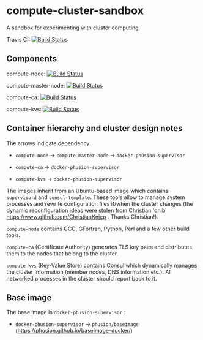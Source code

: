 # compute-cluster-sandbox
A sandbox for experimenting with cluster computing

Travis CI: [![Build Status](https://travis-ci.org/ocramz/compute-cluster-sandbox.svg?branch=master)](https://travis-ci.org/ocramz/compute-cluster-sandbox)




## Components

compute-node: [![Build Status](https://travis-ci.org/ocramz/compute-node.svg?branch=master)](https://travis-ci.org/ocramz/compute-node)

compute-master-node: [![Build Status](https://travis-ci.org/ocramz/compute-master-node.svg?branch=master)](https://travis-ci.org/ocramz/compute-master-node)

compute-ca: [![Build Status](https://travis-ci.org/ocramz/compute-ca.svg?branch=master)](https://travis-ci.org/ocramz/compute-ca)

compute-kvs: [![Build Status](https://travis-ci.org/ocramz/compute-kvs.svg?branch=master)](https://travis-ci.org/ocramz/compute-kvs)



## Container hierarchy and cluster design notes

The arrows indicate dependency:

* `compute-node` -> `compute-master-node` -> `docker-phusion-supervisor`

* `compute-ca` -> `docker-phusion-supervisor`

* `compute-kvs` -> `docker-phusion-supervisor`

The images inherit from an Ubuntu-based image which contains `supervisord` and `consul-template`. These tools allow to manage system processes and rewrite configuration files if/when the cluster changes (the dynamic reconfiguration ideas were stolen from Christian 'qnib' https://www.github.com/ChristianKniep . Thanks Christian!).

`compute-node` contains GCC, GFortran, Python, Perl and a few other build tools.

`compute-ca` (Certificate Authority) generates TLS key pairs and distributes them to the nodes that belong to the cluster.

`compute-kvs` (Key-Value Store) contains Consul which dynamically manages the cluster information (member nodes, DNS information etc.). All networked processes in the cluster should report back to it.


## Base image

The base image is `docker-phusion-supervisor` :

* `docker-phusion-supervisor` -> `phusion/baseimage` (https://phusion.github.io/baseimage-docker/)

